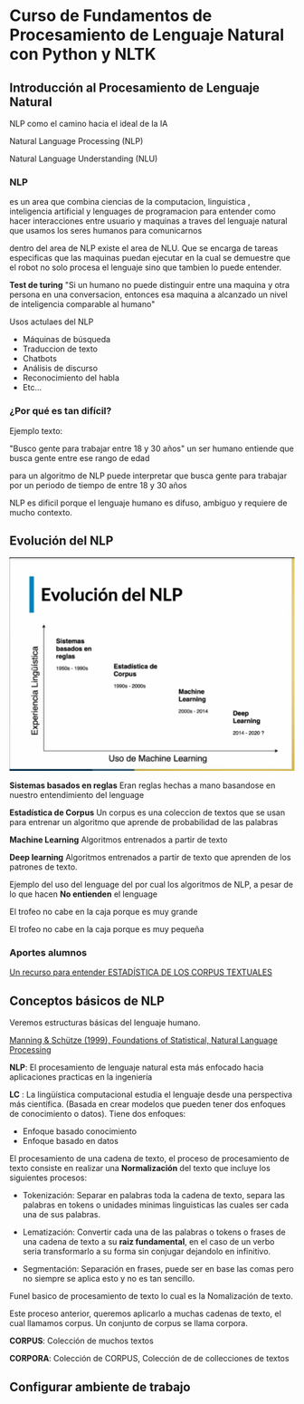 # Curso de Fundamentos de Procesamiento de Lenguaje Natural con Python y NLTK

## Introducción al Procesamiento de Lenguaje Natural

NLP como el camino hacia el ideal de la IA

Natural Language Processing (NLP)

Natural Language Understanding (NLU)

### NLP

es un area que combina ciencias de la computacion, linguistica , inteligencia artificial y lenguages de programacion
para entender como hacer interacciones entre usuario y maquinas a traves del lenguaje natural que usamos los seres humanos para comunicarnos

dentro del area de NLP existe el area de NLU. Que se encarga de tareas especificas que las maquinas puedan ejecutar en la cual se demuestre que el robot no solo procesa el lenguaje sino que tambien lo puede entender.

**Test de turing** "Si un humano no puede distinguir entre una maquina y otra persona en una conversacion, entonces esa maquina a alcanzado un nivel de inteligencia comparable al humano"

Usos actulaes del NLP

- Máquinas de búsqueda
- Traduccion de texto
- Chatbots
- Análisis de discurso
- Reconocimiento del habla
- Etc...

### ¿Por qué es tan difícil?

Ejemplo texto:

"Busco gente para trabajar entre 18 y 30 años"
un ser humano entiende que busca gente entre ese rango de edad

para un algoritmo de NLP puede interpretar que busca gente para trabajar por un periodo de tiempo de entre 18 y 30 años

NLP es dificil porque
el lenguaje humano es difuso, ambiguo y requiere de mucho contexto.

## Evolución del NLP

![evolucion del nlp](./images/time_line_nlp.png)

**Sistemas basados en reglas** Eran reglas hechas a mano basandose en nuestro entendimiento del lenguage

**Estadística de Corpus** Un corpus es una coleccion de textos que se usan para entrenar un algoritmo que aprende de probabilidad de las palabras

**Machine Learning** Algoritmos entrenados a partir de texto

**Deep learning** Algoritmos entrenados a partir de texto que aprenden de los patrones de texto.

Ejemplo del uso del lenguage del por cual los algoritmos de NLP, a pesar de lo que hacen **No entienden** el lenguage

El trofeo no cabe en la caja porque es muy grande

El trofeo no cabe en la caja porque es muy pequeña

### Aportes alumnos

[Un recurso para entender ESTADÍSTICA DE LOS CORPUS TEXTUALES](http://www.scielo.edu.uy/scielo.php?script=sci_arttext&pid=S2079-312X2017000100121)

## Conceptos básicos de NLP

Veremos estructuras básicas del lenguaje humano.

[Manning & Schütze (1999), Foundations of Statistical, Natural Language Processing](https://libgen.lc/ads.php?md5=e0fd4c5eae1bfbb749661e8d043656a3)

**NLP**: El procesamiento de lenguaje natural esta más enfocado hacia aplicaciones practicas en la ingeniería

**LC** : La lingüística computacional estudia el lenguaje desde una perspectiva más científica. (Basada en crear modelos que pueden tener dos enfoques de conocimiento o datos). Tiene dos enfoques:

- Enfoque basado conocimiento
- Enfoque basado en datos

El procesamiento de una cadena de texto, el proceso de procesamiento de texto consiste en realizar una **Normalización** del texto que incluye los siguientes procesos:

- Tokenización: Separar en palabras toda la cadena de texto, separa las palabras en tokens o unidades minimas linguisticas las cuales ser cada una de sus palabras.

- Lematización: Convertir cada una de las palabras o tokens o frases de una cadena de texto a su **raiz fundamental**, en el caso de un verbo seria transformarlo a su forma sin conjugar dejandolo en infinitivo.

- Segmentación: Separación en frases, puede ser en base las comas pero no siempre se aplica esto y no es tan sencillo.

Funel basico de procesamiento de texto lo cual es la Nomalización de texto.

Este proceso anterior, queremos aplicarlo a muchas cadenas de texto, el cual llamamos corpus. Un conjunto de corpus se llama corpora.

**CORPUS**: Colección de muchos textos

**CORPORA**: Colección de CORPUS, Colección de de collecciones de textos

## Configurar ambiente de trabajo

